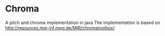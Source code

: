 # Chroma
A pitch and chroma implementation in java
The implementation is based on http://resources.mpi-inf.mpg.de/MIR/chromatoolbox/